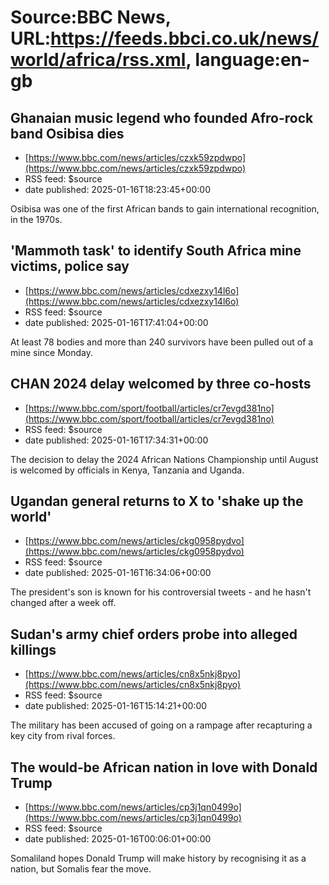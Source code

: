 # Source:BBC News, URL:https://feeds.bbci.co.uk/news/world/africa/rss.xml, language:en-gb

## Ghanaian music legend who founded Afro-rock band Osibisa dies
 - [https://www.bbc.com/news/articles/czxk59zpdwpo](https://www.bbc.com/news/articles/czxk59zpdwpo)
 - RSS feed: $source
 - date published: 2025-01-16T18:23:45+00:00

Osibisa was one of the first African bands to gain international recognition, in the 1970s.

## 'Mammoth task' to identify South Africa mine victims, police say
 - [https://www.bbc.com/news/articles/cdxezxy14l6o](https://www.bbc.com/news/articles/cdxezxy14l6o)
 - RSS feed: $source
 - date published: 2025-01-16T17:41:04+00:00

At least 78 bodies and more than 240 survivors have been pulled out of a mine since Monday.

## CHAN 2024 delay welcomed by three co-hosts
 - [https://www.bbc.com/sport/football/articles/cr7evgd381no](https://www.bbc.com/sport/football/articles/cr7evgd381no)
 - RSS feed: $source
 - date published: 2025-01-16T17:34:31+00:00

The decision to delay the 2024 African Nations Championship until August is welcomed by officials in Kenya, Tanzania and Uganda.

## Ugandan general returns to X to 'shake up the world'
 - [https://www.bbc.com/news/articles/ckg0958pydvo](https://www.bbc.com/news/articles/ckg0958pydvo)
 - RSS feed: $source
 - date published: 2025-01-16T16:34:06+00:00

The president's son is known for his controversial tweets - and he hasn't changed after a week off.

## Sudan's army chief orders probe into alleged killings
 - [https://www.bbc.com/news/articles/cn8x5nkj8pyo](https://www.bbc.com/news/articles/cn8x5nkj8pyo)
 - RSS feed: $source
 - date published: 2025-01-16T15:14:21+00:00

The military has been accused of going on a rampage after recapturing a key city from rival forces.

## The would-be African nation in love with Donald Trump
 - [https://www.bbc.com/news/articles/cp3j1qn0499o](https://www.bbc.com/news/articles/cp3j1qn0499o)
 - RSS feed: $source
 - date published: 2025-01-16T00:06:01+00:00

Somaliland hopes Donald Trump will make history by recognising it as a nation, but Somalis fear the move.

